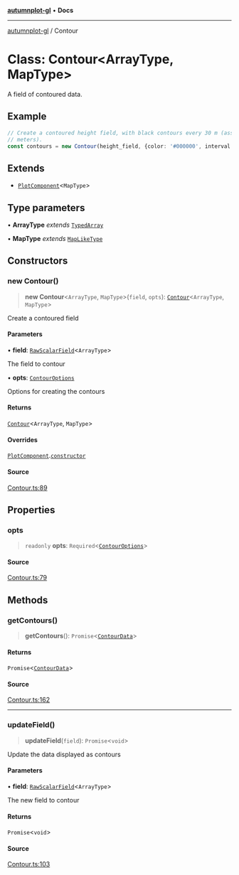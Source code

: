 [**autumnplot-gl**](../index.md) • **Docs**

***

[autumnplot-gl](../globals.md) / Contour

# Class: Contour\<ArrayType, MapType\>

A field of contoured data.

## Example

```ts
// Create a contoured height field, with black contours every 30 m (assuming the height field is in 
// meters).
const contours = new Contour(height_field, {color: '#000000', interval: 30});
```

## Extends

- [`PlotComponent`](PlotComponent.md)\<`MapType`\>

## Type parameters

• **ArrayType** *extends* [`TypedArray`](../type-aliases/TypedArray.md)

• **MapType** *extends* [`MapLikeType`](../type-aliases/MapLikeType.md)

## Constructors

### new Contour()

> **new Contour**\<`ArrayType`, `MapType`\>(`field`, `opts`): [`Contour`](Contour.md)\<`ArrayType`, `MapType`\>

Create a contoured field

#### Parameters

• **field**: [`RawScalarField`](RawScalarField.md)\<`ArrayType`\>

The field to contour

• **opts**: [`ContourOptions`](../interfaces/ContourOptions.md)

Options for creating the contours

#### Returns

[`Contour`](Contour.md)\<`ArrayType`, `MapType`\>

#### Overrides

[`PlotComponent`](PlotComponent.md).[`constructor`](PlotComponent.md#constructors)

#### Source

[Contour.ts:89](https://github.com/tsupinie/autumnplot-gl/blob/f3c7a419dbb9b291dc2fc3e12d17fe6bae8ddba4/src/Contour.ts#L89)

## Properties

### opts

> `readonly` **opts**: `Required`\<[`ContourOptions`](../interfaces/ContourOptions.md)\>

#### Source

[Contour.ts:79](https://github.com/tsupinie/autumnplot-gl/blob/f3c7a419dbb9b291dc2fc3e12d17fe6bae8ddba4/src/Contour.ts#L79)

## Methods

### getContours()

> **getContours**(): `Promise`\<[`ContourData`](../type-aliases/ContourData.md)\>

#### Returns

`Promise`\<[`ContourData`](../type-aliases/ContourData.md)\>

#### Source

[Contour.ts:162](https://github.com/tsupinie/autumnplot-gl/blob/f3c7a419dbb9b291dc2fc3e12d17fe6bae8ddba4/src/Contour.ts#L162)

***

### updateField()

> **updateField**(`field`): `Promise`\<`void`\>

Update the data displayed as contours

#### Parameters

• **field**: [`RawScalarField`](RawScalarField.md)\<`ArrayType`\>

The new field to contour

#### Returns

`Promise`\<`void`\>

#### Source

[Contour.ts:103](https://github.com/tsupinie/autumnplot-gl/blob/f3c7a419dbb9b291dc2fc3e12d17fe6bae8ddba4/src/Contour.ts#L103)
